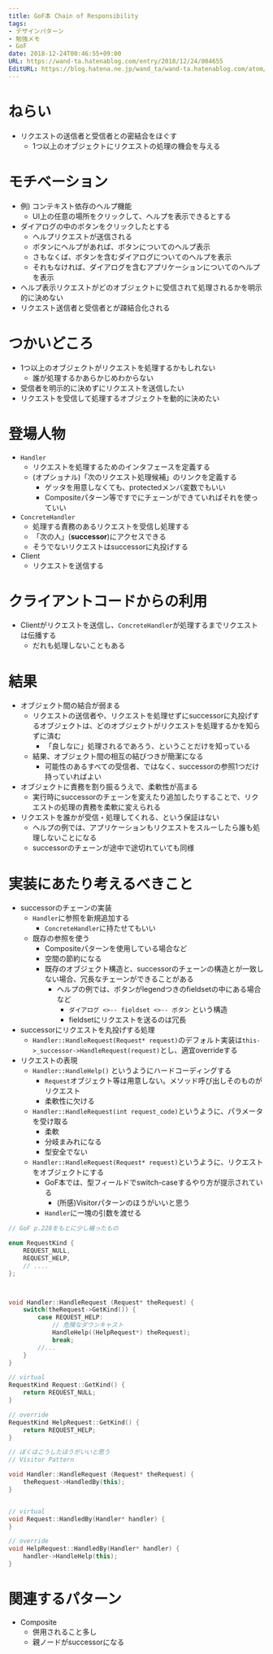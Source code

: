 ```yaml
---
title: GoF本 Chain of Responsibility
tags:
- デザインパターン
- 勉強メモ
- GoF
date: 2018-12-24T00:46:55+09:00
URL: https://wand-ta.hatenablog.com/entry/2018/12/24/004655
EditURL: https://blog.hatena.ne.jp/wand_ta/wand-ta.hatenablog.com/atom/entry/10257846132689116966
---
```




# ねらい

- リクエストの送信者と受信者との密結合をほぐす
    - 1つ以上のオブジェクトにリクエストの処理の機会を与える
    
# モチベーション

- 例) コンテキスト依存のヘルプ機能
    - UI上の任意の場所をクリックして、ヘルプを表示できるとする
- ダイアログの中のボタンをクリックしたとする
    - ヘルプリクエストが送信される
    - ボタンにヘルプがあれば、ボタンについてのヘルプ表示
    - さもなくば、ボタンを含むダイアログについてのヘルプを表示
    - それもなければ、ダイアログを含むアプリケーションについてのヘルプを表示
- ヘルプ表示リクエストがどのオブジェクトに受信されて処理されるかを明示的に決めない
- リクエスト送信者と受信者とが疎結合化される


# つかいどころ

- 1つ以上のオブジェクトがリクエストを処理するかもしれない
    - 誰が処理するかあらかじめわからない
- 受信者を明示的に決めずにリクエストを送信したい
- リクエストを受信して処理するオブジェクトを動的に決めたい


# 登場人物

- `Handler`
    - リクエストを処理するためのインタフェースを定義する
    - (オプショナル)「次のリクエスト処理候補」のリンクを定義する
        - ゲッタを用意しなくても、protectedメンバ変数でもいい
        - Compositeパターン等ですでにチェーンができていればそれを使っていい
- `ConcreteHandler`
    - 処理する責務のあるリクエストを受信し処理する
    - 「次の人」(**successor**)にアクセスできる
    - そうでないリクエストはsuccessorに丸投げする
- Client
    - リクエストを送信する


# クライアントコードからの利用

- Clientがリクエストを送信し、`ConcreteHandler`が処理するまでリクエストは伝播する
    - だれも処理しないこともある


# 結果

- オブジェクト間の結合が弱まる
    - リクエストの送信者や、リクエストを処理せずにsuccessorに丸投げするオブジェクトは、どのオブジェクトがリクエストを処理するかを知らずに済む
        - 「良しなに」処理されるであろう、ということだけを知っている
    - 結果、オブジェクト間の相互の結びつきが簡潔になる
        - 可能性のあるすべての受信者、ではなく、successorの参照1つだけ持っていればよい
- オブジェクトに責務を割り振るうえで、柔軟性が高まる
    - 実行時にsuccessorのチェーンを変えたり追加したりすることで、リクエストの処理の責務を柔軟に変えられる
- リクエストを誰かが受信・処理してくれる、という保証はない
    - ヘルプの例では、アプリケーションもリクエストをスルーしたら誰も処理しないことになる
    - successorのチェーンが途中で途切れていても同様
    
    
# 実装にあたり考えるべきこと

- successorのチェーンの実装
    - `Handler`に参照を新規追加する
        - `ConcreteHandler`に持たせてもいい
    - 既存の参照を使う
        - Compositeパターンを使用している場合など
        - 空間の節約になる
        - 既存のオブジェクト構造と、successorのチェーンの構造とが一致しない場合、冗長なチェーンができることがある
            - ヘルプの例では、ボタンがlegendつきのfieldsetの中にある場合など
                - `ダイアログ <>-- fieldset <>-- ボタン` という構造
                - fieldsetにリクエストを送るのは冗長
- successorにリクエストを丸投げする処理
    - `Handler::HandleRequest(Request* request)`のデフォルト実装は`this->_successor->HandleRequest(request)`とし、適宜overrideする
- リクエストの表現
    - `Handler::HandleHelp()` というようにハードコーディングする
        - `Request`オブジェクト等は用意しない。メソッド呼び出しそのものがリクエスト
        - 柔軟性に欠ける
    - `Handler::HandleRequest(int request_code)`というように、パラメータを受け取る
        - 柔軟
        - 分岐まみれになる
        - 型安全でない
    - `Handler::HandleRequest(Request* request)`というように、リクエストをオブジェクトにする
        - GoF本では、型フィールドでswitch-caseするやり方が提示されている
            - (所感)Visitorパターンのほうがいいと思う
        - `Handler`に一塊の引数を渡せる


```cpp
// GoF p.228をもとに少し補ったもの

enum RequestKind {
    REQUEST_NULL,
    REQUEST_HELP,
    // ....
};



void Handler::HandleRequest (Request* theRequest) {
    switch(theRequest->GetKind()) {
        case REQUEST_HELP:
            // 危険なダウンキャスト
            HandleHelp((HelpRequest*) theRequest);
            break;
        //...
    }
}

// virtual
RequestKind Request::GetKind() {
    return REQUEST_NULL; 
}

// override
RequestKind HelpRequest::GetKind() {
    return REQUEST_HELP; 
}
```


```cpp
// ぼくはこうしたほうがいいと思う
// Visitor Pattern

void Handler::HandleRequest (Request* theRequest) {
    theRequest->HandledBy(this);
}


// virtual
void Request::HandledBy(Handler* handler) {
}

// override
void HelpRequest::HandledBy(Handler* handler) {
    handler->HandleHelp(this);
}
```



# 関連するパターン

- Composite
    - 併用されること多し
    - 親ノードがsuccessorになる
